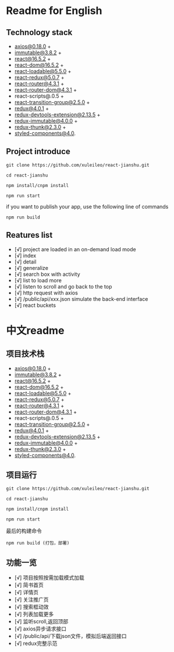 # Readme for English


## Technology stack

- axios@0.18.0 + 
- immutable@3.8.2 + 
- react@16.5.2 + 
- react-dom@16.5.2 + 
- react-loadable@5.5.0 + 
- react-redux@5.0.7 + 
- react-router@4.3.1 + 
- react-router-dom@4.3.1 + 
- react-scripts@.0.5 + 
- react-transition-group@2.5.0 + 
- redux@4.0.1 + 
- redux-devtools-extension@2.13.5 + 
- redux-immutable@4.0.0 + 
- redux-thunk@2.3.0 + 
- styled-components@4.0. 



## Project introduce


```
git clone https://github.com/xuleileo/react-jianshu.git

cd react-jianshu

npm install/cnpm install

npm run start
```
if you want to publish your app, use the following line of commands
```
npm run build 
```

## Reatures list
- [√] project are loaded in an on-demand load mode
- [√] index 
- [√] detail
- [√] generalize
- [√] search box with activity
- [√] list to load more
- [√] listen to scroll and go back to the top
- [√] http request with axios
- [√] /public/api/xxx.json simulate the back-end interface
- [√] react buckets


# 中文readme


## 项目技术栈

- axios@0.18.0 + 
- immutable@3.8.2 + 
- react@16.5.2 + 
- react-dom@16.5.2 + 
- react-loadable@5.5.0 + 
- react-redux@5.0.7 + 
- react-router@4.3.1 + 
- react-router-dom@4.3.1 + 
- react-scripts@.0.5 + 
- react-transition-group@2.5.0 + 
- redux@4.0.1 + 
- redux-devtools-extension@2.13.5 + 
- redux-immutable@4.0.0 + 
- redux-thunk@2.3.0 + 
- styled-components@4.0. 



## 项目运行


```
git clone https://github.com/xuleileo/react-jianshu.git

cd react-jianshu

npm install/cnpm install

npm run start
```
最后的构建命令
```
npm run build (打包，部署)
```

## 功能一览
- [√] 项目按照按需加载模式加载
- [√] 简书首页
- [√] 详情页
- [√] 关注推广页
- [√] 搜索框动效
- [√] 列表加载更多
- [√] 监听scroll,返回顶部
- [√] axios异步请求接口
- [√] /public/api/下载json文件，模拟后端返回接口
- [√] redux完整示范